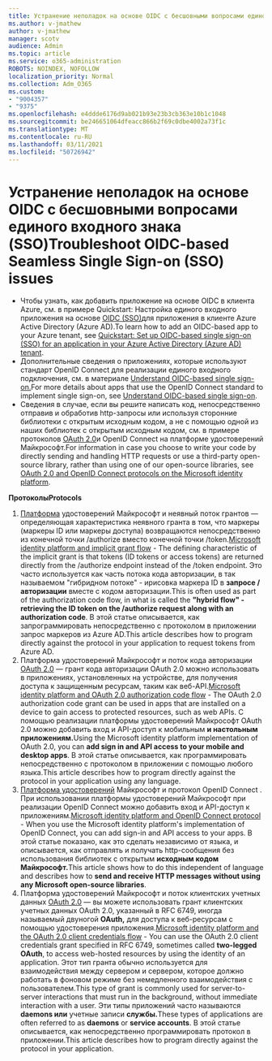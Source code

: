 ```yaml
---
title: Устранение неполадок на основе OIDC с бесшовными вопросами единого входного знака (SSO)
ms.author: v-jmathew
author: v-jmathew
manager: scotv
audience: Admin
ms.topic: article
ms.service: o365-administration
ROBOTS: NOINDEX, NOFOLLOW
localization_priority: Normal
ms.collection: Adm_O365
ms.custom:
- "9004357"
- "9375"
ms.openlocfilehash: e4ddde6176d9ab021b93e23b3cb363e10b1c1048
ms.sourcegitcommit: be246651064dfeacc866b2f69c0dbe4002a73f1c
ms.translationtype: MT
ms.contentlocale: ru-RU
ms.lasthandoff: 03/11/2021
ms.locfileid: "50726942"
---
```

# <a name="troubleshoot-oidc-based-seamless-single-sign-on-sso-issues"></a><span data-ttu-id="442b2-102">Устранение неполадок на основе OIDC с бесшовными вопросами единого входного знака (SSO)</span><span class="sxs-lookup"><span data-stu-id="442b2-102">Troubleshoot OIDC-based Seamless Single Sign-on (SSO) issues</span></span>

- <span data-ttu-id="442b2-103">Чтобы узнать, как добавить приложение на основе OIDC в клиента Azure, см. в примере Quickstart: Настройка единого входного приложения на основе [OIDC (SSO)](https://docs.microsoft.com/azure/active-directory/manage-apps/add-application-portal-setup-oidc-sso)для приложения в клиенте Azure Active Directory (Azure AD).</span><span class="sxs-lookup"><span data-stu-id="442b2-103">To learn how to add an OIDC-based app to your Azure tenant, see [Quickstart: Set up OIDC-based single sign-on (SSO) for an application in your Azure Active Directory (Azure AD) tenant](https://docs.microsoft.com/azure/active-directory/manage-apps/add-application-portal-setup-oidc-sso).</span></span>
- <span data-ttu-id="442b2-104">Дополнительные сведения о приложениях, которые используют стандарт OpenID Connect для реализации единого входного подключения, см. в материале [Understand OIDC-based single sign-on.](https://docs.microsoft.com/azure/active-directory/manage-apps/configure-oidc-single-sign-on)</span><span class="sxs-lookup"><span data-stu-id="442b2-104">For more details about apps that use the OpenID Connect standard to implement single sign-on, see [Understand OIDC-based single sign-on](https://docs.microsoft.com/azure/active-directory/manage-apps/configure-oidc-single-sign-on).</span></span>
- <span data-ttu-id="442b2-105">Сведения в случае, если вы решите написать код, непосредственно отправив и обработив http-запросы или используя сторонние библиотеки с открытым исходным кодом, а не с помощью одной из наших библиотек с открытым исходным кодом, см. в примере протоколов [OAuth 2.0](https://docs.microsoft.com/azure/active-directory/develop/active-directory-v2-protocols)и OpenID Connect на платформе удостоверений Майкрософт.</span><span class="sxs-lookup"><span data-stu-id="442b2-105">For information in case you choose to write your code by directly sending and handling HTTP requests or use a third-party open-source library, rather than using one of our open-source libraries, see [OAuth 2.0 and OpenID Connect protocols on the Microsoft identity platform](https://docs.microsoft.com/azure/active-directory/develop/active-directory-v2-protocols).</span></span>

<span data-ttu-id="442b2-106">**Протоколы**</span><span class="sxs-lookup"><span data-stu-id="442b2-106">**Protocols**</span></span>

1. <span data-ttu-id="442b2-107">[Платформа](https://docs.microsoft.com/azure/active-directory/develop/v2-oauth2-implicit-grant-flow) удостоверений Майкрософт и неявный поток грантов — определяющая характеристика неявного гранта в том, что маркеры (маркеры ID или маркеры доступа) возвращаются непосредственно из конечной точки /authorize вместо конечной точки /token.</span><span class="sxs-lookup"><span data-stu-id="442b2-107">[Microsoft identity platform and implicit grant flow](https://docs.microsoft.com/azure/active-directory/develop/v2-oauth2-implicit-grant-flow) - The defining characteristic of the implicit grant is that tokens (ID tokens or access tokens) are returned directly from the /authorize endpoint instead of the /token endpoint.</span></span> <span data-ttu-id="442b2-108">Это часто используется как часть потока кода авторизации, в так называемом "гибридном потоке" - ирисовка маркера ID в **запросе /авторизации** вместе с кодом авторизации.</span><span class="sxs-lookup"><span data-stu-id="442b2-108">This is often used as part of the authorization code flow, in what is called the **"hybrid flow" - retrieving the ID token on the /authorize request along with an authorization code**.</span></span> <span data-ttu-id="442b2-109">В этой статье описывается, как запрограммировать непосредственно с протоколом в приложении запрос маркеров из Azure AD.</span><span class="sxs-lookup"><span data-stu-id="442b2-109">This article describes how to program directly against the protocol in your application to request tokens from Azure AD.</span></span>
2. <span data-ttu-id="442b2-110">Платформа удостоверений Майкрософт и поток кода авторизации [OAuth 2.0](https://docs.microsoft.com/azure/active-directory/develop/v2-oauth2-auth-code-flow) — грант кода авторизации OAuth 2.0 можно использовать в приложениях, установленных на устройстве, для получения доступа к защищенным ресурсам, таким как веб-API.</span><span class="sxs-lookup"><span data-stu-id="442b2-110">[Microsoft identity platform and OAuth 2.0 authorization code flow](https://docs.microsoft.com/azure/active-directory/develop/v2-oauth2-auth-code-flow) - The OAuth 2.0 authorization code grant can be used in apps that are installed on a device to gain access to protected resources, such as web APIs.</span></span> <span data-ttu-id="442b2-111">С помощью реализации платформы удостоверений Майкрософт OAuth 2.0 можно добавить вход и API-доступ к мобильным **и настольным приложениям.**</span><span class="sxs-lookup"><span data-stu-id="442b2-111">Using the Microsoft identity platform implementation of OAuth 2.0, you can **add sign in and API access to your mobile and desktop apps**.</span></span> <span data-ttu-id="442b2-112">В этой статье описывается, как программировать непосредственно с протоколом в приложении с помощью любого языка.</span><span class="sxs-lookup"><span data-stu-id="442b2-112">This article describes how to program directly against the protocol in your application using any language.</span></span>
3. <span data-ttu-id="442b2-113">[Платформа удостоверений](https://docs.microsoft.com/azure/active-directory/develop/v2-protocols-oidc) Майкрософт и протокол OpenID Connect . При использовании платформы удостоверений Майкрософт при реализации OpenID Connect можно добавить вход и API-доступ к приложениям.</span><span class="sxs-lookup"><span data-stu-id="442b2-113">[Microsoft identity platform and OpenID Connect protocol](https://docs.microsoft.com/azure/active-directory/develop/v2-protocols-oidc) - When you use the Microsoft identity platform's implementation of OpenID Connect, you can add sign-in and API access to your apps.</span></span> <span data-ttu-id="442b2-114">В этой статье показано, как это сделать независимо от языка, и описывается, как отправлять и получать http-сообщения без использования библиотек с открытым **исходным кодом Майкрософт.**</span><span class="sxs-lookup"><span data-stu-id="442b2-114">This article shows how to do this independent of language and describes how to **send and receive HTTP messages without using any Microsoft open-source libraries**.</span></span>
4. <span data-ttu-id="442b2-115">Платформа удостоверений Майкрософт и поток клиентских учетных данных [OAuth 2.0](https://docs.microsoft.com/azure/active-directory/develop/v2-oauth2-client-creds-grant-flow) — вы можете использовать грант клиентских учетных данных OAuth 2.0, указанный в RFC 6749, иногда называемый двуногой **OAuth,** для доступа к веб-ресурсам с помощью удостоверения приложения.</span><span class="sxs-lookup"><span data-stu-id="442b2-115">[Microsoft identity platform and the OAuth 2.0 client credentials flow](https://docs.microsoft.com/azure/active-directory/develop/v2-oauth2-client-creds-grant-flow) - You can use the OAuth 2.0 client credentials grant specified in RFC 6749, sometimes called **two-legged OAuth**, to access web-hosted resources by using the identity of an application.</span></span> <span data-ttu-id="442b2-116">Этот тип гранта обычно используется для взаимодействия между сервером и сервером, которое должно работать в фоновом режиме без немедленного взаимодействия с пользователем.</span><span class="sxs-lookup"><span data-stu-id="442b2-116">This type of grant is commonly used for server-to-server interactions that must run in the background, without immediate interaction with a user.</span></span> <span data-ttu-id="442b2-117">Эти типы приложений часто называются **daemons или** учетные записи **службы.**</span><span class="sxs-lookup"><span data-stu-id="442b2-117">These types of applications are often referred to as **daemons** or **service accounts**.</span></span> <span data-ttu-id="442b2-118">В этой статье описывается, как непосредственно программировать протокол в приложении.</span><span class="sxs-lookup"><span data-stu-id="442b2-118">This article describes how to program directly against the protocol in your application.</span></span>
